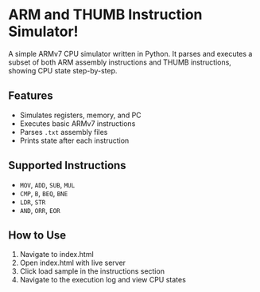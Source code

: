 # ARM and THUMB Instruction Simulator!

A simple ARMv7 CPU simulator written in Python. It parses and executes a subset of both ARM assembly instructions and THUMB instructions, showing CPU state step-by-step.

## Features

- Simulates registers, memory, and PC
- Executes basic ARMv7 instructions
- Parses `.txt` assembly files
- Prints state after each instruction

## Supported Instructions

- `MOV`, `ADD`, `SUB`, `MUL`
- `CMP`, `B`, `BEQ`, `BNE`
- `LDR`, `STR`
- `AND`, `ORR`, `EOR`

## How to Use

1. Navigate to index.html
2. Open index.html with live server
3. Click load sample in the instructions section
4. Navigate to the execution log and view CPU states 
